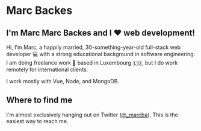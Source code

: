 # Marc Backes

## I'm Marc Marc Backes and I ❤️ web development!

Hi, I'm Marc, a happily married, 30-something-year-old full-stack web developer 💻 with a strong educational background in software engineering. I am doing freelance work 🚀 based in Luxembourg 🇱🇺, but I do work remotely for international clients.

I work mostly with Vue, Node, and MongoDB.

## Where to find me

I'm almost exclusively hanging out on Twitter ([@\_marcba](https://twitter.com/_marcba)). This is the easiest way to reach me.